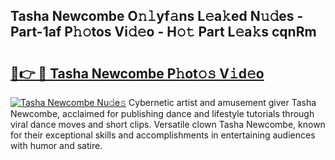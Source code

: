 ## Tasha Newcombe O𝚗𝚕yf𝚊ns L𝚎a𝚔ed N𝚞𝚍es - Part-1af P𝚑𝚘tos Vi𝚍𝚎o - H𝚘𝚝 Part L𝚎a𝚔s cqnRm

# <h2><a href="http://kf1c96o.oniu.top/?m=Tasha+Newcombe">🔗👉 🔴 Tasha Newcombe P𝚑ot𝚘𝚜 V𝚒d𝚎o</a></h2>

[![Tasha Newcombe Nu𝚍e𝚜](https://i.imgur.com/0qMVB7G.gif)](http://kf1c96o.oniu.top/?m=Tasha+Newcombe)
Cybernetic artist and amusement giver Tasha Newcombe, acclaimed for publishing dance and lifestyle tutorials through viral dance moves and short clips. Versatile clown Tasha Newcombe, known for their exceptional skills and accomplishments in entertaining audiences with humor and satire.  

